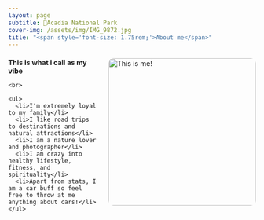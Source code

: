 ```yaml
---
layout: page
subtitle: 📍Acadia National Park
cover-img: /assets/img/IMG_9872.jpg
title: "<span style='font-size: 1.75rem;'>About me</span>"
---
```


<div style="margin-bottom: 20px;"></div>

<div style="display: flex; align-items: flex-start;">

  <div style="flex: 1;">
    <div>
      <strong>This is what i call as my vibe</strong>
    </div>

    <br>

    <ul>
      <li>I'm extremely loyal to my family</li>
      <li>I like road trips to destinations and natural attractions</li>
      <li>I am a nature lover and photographer</li>
      <li>I am crazy into healthy lifestyle, fitness, and spirituality</li>
      <li>Apart from stats, I am a car buff so feel free to throw at me anything about cars!</li>
    </ul>
  </div>

  <div style="flex: 1; margin-left: 20px;">
    <img src="https://github.com/siddharthmaredu/siddharthmaredu.github.io/raw/master/assets/img/IMG_7208-compressed.jpg" alt="This is me!" style="width: 300px; border-radius: 10px; align-self: flex-start;">
  </div>

</div>
